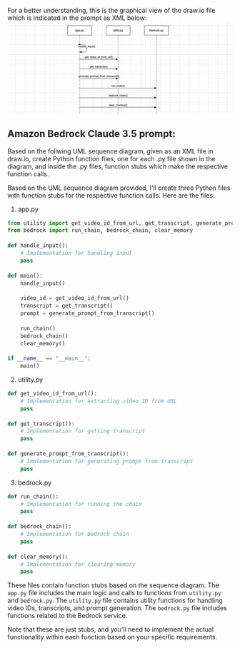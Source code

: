 For a better understanding, this is the graphical view of the draw.io file which is indicated in the prompt as XML below:
![UML Sequence Diagram Image](./img/uml-sequence-diagram_2.png)

## Amazon Bedrock Claude 3.5 prompt:
Based on the follwing UML sequence diagram, given as an XML file in draw.io, create Python function files, one for each .py file shown in the diagram, and inside the .py files, function stubs which make the respective function calls.

<mxfile host="Electron" modified="2024-07-15T11:20:21.966Z" agent="Mozilla/5.0 (Macintosh; Intel Mac OS X 10_15_7) AppleWebKit/537.36 (KHTML, like Gecko) draw.io/24.6.4 Chrome/124.0.6367.207 Electron/30.0.6 Safari/537.36" etag="aavPLeGI-V0f88FW2eqN" version="24.6.4" type="device">
  <diagram name="Page-1" id="4GUVqpLBEEVFClombRBR">
    <mxGraphModel dx="1306" dy="894" grid="1" gridSize="10" guides="1" tooltips="1" connect="1" arrows="1" fold="1" page="1" pageScale="1" pageWidth="1169" pageHeight="827" math="0" shadow="0">
      <root>
        <mxCell id="0" />
        <mxCell id="1" parent="0" />
        <mxCell id="R57TFwHWyTwA7Dr1-9iZ-1" value="app.py" style="shape=umlLifeline;perimeter=lifelinePerimeter;whiteSpace=wrap;html=1;container=1;collapsible=0;recursiveResize=0;outlineConnect=0;" vertex="1" parent="1">
          <mxGeometry x="20" y="30" width="100" height="460" as="geometry" />
        </mxCell>
        <mxCell id="R57TFwHWyTwA7Dr1-9iZ-2" value="utility.py" style="shape=umlLifeline;perimeter=lifelinePerimeter;whiteSpace=wrap;html=1;container=1;collapsible=0;recursiveResize=0;outlineConnect=0;" vertex="1" parent="1">
          <mxGeometry x="180" y="30" width="100" height="460" as="geometry" />
        </mxCell>
        <mxCell id="R57TFwHWyTwA7Dr1-9iZ-3" value="bedrock.py" style="shape=umlLifeline;perimeter=lifelinePerimeter;whiteSpace=wrap;html=1;container=1;collapsible=0;recursiveResize=0;outlineConnect=0;" vertex="1" parent="1">
          <mxGeometry x="340" y="30" width="100" height="460" as="geometry" />
        </mxCell>
        <mxCell id="R57TFwHWyTwA7Dr1-9iZ-4" value="handle_input()" style="html=1;verticalAlign=bottom;startArrow=oval;endArrow=block;startSize=8;" edge="1" parent="1" source="R57TFwHWyTwA7Dr1-9iZ-1" target="R57TFwHWyTwA7Dr1-9iZ-1">
          <mxGeometry relative="1" as="geometry">
            <mxPoint x="70" y="110" as="sourcePoint" />
            <mxPoint x="70" y="140" as="targetPoint" />
            <Array as="points">
              <mxPoint x="70" y="110" />
              <mxPoint x="100" y="110" />
              <mxPoint x="100" y="140" />
            </Array>
          </mxGeometry>
        </mxCell>
        <mxCell id="R57TFwHWyTwA7Dr1-9iZ-5" value="get_video_id_from_url()" style="html=1;verticalAlign=bottom;endArrow=block;" edge="1" parent="1" source="R57TFwHWyTwA7Dr1-9iZ-1" target="R57TFwHWyTwA7Dr1-9iZ-2">
          <mxGeometry relative="1" as="geometry">
            <mxPoint x="70" y="170" as="sourcePoint" />
            <mxPoint x="230" y="170" as="targetPoint" />
            <Array as="points">
              <mxPoint x="150" y="170" />
            </Array>
          </mxGeometry>
        </mxCell>
        <mxCell id="R57TFwHWyTwA7Dr1-9iZ-6" value="get_transcript()" style="html=1;verticalAlign=bottom;endArrow=block;" edge="1" parent="1" source="R57TFwHWyTwA7Dr1-9iZ-1" target="R57TFwHWyTwA7Dr1-9iZ-2">
          <mxGeometry relative="1" as="geometry">
            <mxPoint x="70" y="210" as="sourcePoint" />
            <mxPoint x="230" y="210" as="targetPoint" />
            <Array as="points">
              <mxPoint x="150" y="210" />
            </Array>
          </mxGeometry>
        </mxCell>
        <mxCell id="R57TFwHWyTwA7Dr1-9iZ-7" value="generate_prompt_from_transcript()" style="html=1;verticalAlign=bottom;endArrow=block;" edge="1" parent="1" source="R57TFwHWyTwA7Dr1-9iZ-1" target="R57TFwHWyTwA7Dr1-9iZ-2">
          <mxGeometry relative="1" as="geometry">
            <mxPoint x="70" y="250" as="sourcePoint" />
            <mxPoint x="230" y="250" as="targetPoint" />
            <Array as="points">
              <mxPoint x="150" y="250" />
            </Array>
          </mxGeometry>
        </mxCell>
        <mxCell id="R57TFwHWyTwA7Dr1-9iZ-8" value="run_chain()" style="html=1;verticalAlign=bottom;endArrow=block;" edge="1" parent="1" source="R57TFwHWyTwA7Dr1-9iZ-1" target="R57TFwHWyTwA7Dr1-9iZ-3">
          <mxGeometry relative="1" as="geometry">
            <mxPoint x="70" y="290" as="sourcePoint" />
            <mxPoint x="390" y="290" as="targetPoint" />
            <Array as="points">
              <mxPoint x="230" y="290" />
            </Array>
          </mxGeometry>
        </mxCell>
        <mxCell id="R57TFwHWyTwA7Dr1-9iZ-9" value="bedrock_chain()" style="html=1;verticalAlign=bottom;endArrow=block;" edge="1" parent="1" source="R57TFwHWyTwA7Dr1-9iZ-1" target="R57TFwHWyTwA7Dr1-9iZ-3">
          <mxGeometry relative="1" as="geometry">
            <mxPoint x="70" y="330" as="sourcePoint" />
            <mxPoint x="390" y="330" as="targetPoint" />
            <Array as="points">
              <mxPoint x="230" y="330" />
            </Array>
          </mxGeometry>
        </mxCell>
        <mxCell id="R57TFwHWyTwA7Dr1-9iZ-10" value="clear_memory()" style="html=1;verticalAlign=bottom;endArrow=block;" edge="1" parent="1" source="R57TFwHWyTwA7Dr1-9iZ-1" target="R57TFwHWyTwA7Dr1-9iZ-3">
          <mxGeometry relative="1" as="geometry">
            <mxPoint x="70" y="370" as="sourcePoint" />
            <mxPoint x="390" y="370" as="targetPoint" />
            <Array as="points">
              <mxPoint x="230" y="370" />
            </Array>
          </mxGeometry>
        </mxCell>
      </root>
    </mxGraphModel>
  </diagram>
</mxfile>

Based on the UML sequence diagram provided, I'll create three Python files with function stubs for the respective function calls. Here are the files:

1. app.py

```python
from utility import get_video_id_from_url, get_transcript, generate_prompt_from_transcript
from bedrock import run_chain, bedrock_chain, clear_memory

def handle_input():
    # Implementation for handling input
    pass

def main():
    handle_input()
    
    video_id = get_video_id_from_url()
    transcript = get_transcript()
    prompt = generate_prompt_from_transcript()
    
    run_chain()
    bedrock_chain()
    clear_memory()

if __name__ == "__main__":
    main()
```

2. utility.py

```python
def get_video_id_from_url():
    # Implementation for extracting video ID from URL
    pass

def get_transcript():
    # Implementation for getting transcript
    pass

def generate_prompt_from_transcript():
    # Implementation for generating prompt from transcript
    pass
```

3. bedrock.py

```python
def run_chain():
    # Implementation for running the chain
    pass

def bedrock_chain():
    # Implementation for Bedrock chain
    pass

def clear_memory():
    # Implementation for clearing memory
    pass
```

These files contain function stubs based on the sequence diagram. The `app.py` file includes the main logic and calls to functions from `utility.py` and `bedrock.py`. The `utility.py` file contains utility functions for handling video IDs, transcripts, and prompt generation. The `bedrock.py` file includes functions related to the Bedrock service.

Note that these are just stubs, and you'll need to implement the actual functionality within each function based on your specific requirements.
